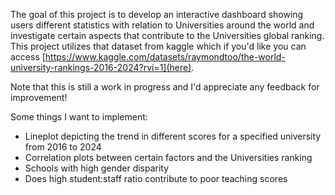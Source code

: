 The goal of this project is to develop an interactive dashboard showing users different statistics with relation to Universities around the world and investigate certain aspects that contribute to the Universities global ranking.
This project utilizes that dataset from kaggle which if you'd like you can access [https://www.kaggle.com/datasets/raymondtoo/the-world-university-rankings-2016-2024?rvi=1](here).

Note that this is still a work in progress and I'd appreciate any feedback for improvement!

Some things I want to implement:
- Lineplot depicting the trend in different scores for a specified university from 2016 to 2024
- Correlation plots between certain factors and the Universities ranking
- Schools with high gender disparity
- Does high student:staff ratio contribute to poor teaching scores